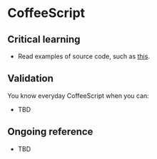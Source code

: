 CoffeeScript
=====

Critical learning
-----------------

* Read examples of source code, such as [this](https://github.com/elabs/serenade.js).

Validation
----------

You know everyday CoffeeScript when you can:

* TBD

Ongoing reference
-----------------

* TBD

